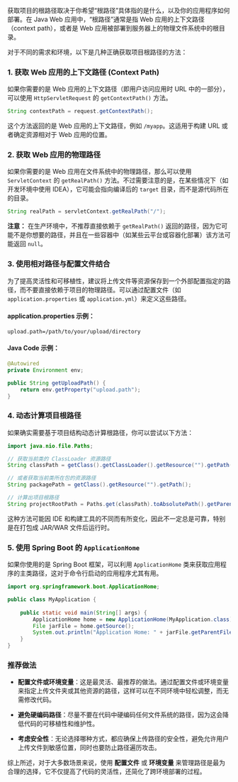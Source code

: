 获取项目的根路径取决于你希望“根路径”具体指的是什么，以及你的应用程序如何部署。在 Java Web 应用中，“根路径”通常是指 Web 应用的上下文路径（context path），或者是 Web 应用被部署到服务器上的物理文件系统中的根目录。

对于不同的需求和环境，以下是几种正确获取项目根路径的方法：

### 1. 获取 Web 应用的上下文路径 (Context Path)

如果你需要的是 Web 应用的上下文路径（即用户访问应用时 URL 中的一部分），可以使用 `HttpServletRequest` 的 `getContextPath()` 方法。

```java
String contextPath = request.getContextPath();
```

这个方法返回的是 Web 应用的上下文路径，例如 `/myapp`。这适用于构建 URL 或者确定资源相对于 Web 应用的位置。

### 2. 获取 Web 应用的物理路径

如果你需要的是 Web 应用在文件系统中的物理路径，那么可以使用 `ServletContext` 的 `getRealPath()` 方法。不过需要注意的是，在某些情况下（如开发环境中使用 IDEA），它可能会指向编译后的 `target` 目录，而不是源代码所在的目录。

```java
String realPath = servletContext.getRealPath("/");
```

**注意：** 在生产环境中，不推荐直接依赖于 `getRealPath()` 返回的路径，因为它可能不是你想要的路径，并且在一些容器中（如某些云平台或容器化部署）该方法可能返回 `null`。

### 3. 使用相对路径与配置文件结合

为了提高灵活性和可移植性，建议将上传文件等资源保存到一个外部配置指定的路径，而不要直接依赖于项目的物理路径。可以通过配置文件（如 `application.properties` 或 `application.yml`）来定义这些路径。

#### application.properties 示例：
```properties
upload.path=/path/to/your/upload/directory
```

#### Java Code 示例：
```java
@Autowired
private Environment env;

public String getUploadPath() {
    return env.getProperty("upload.path");
}
```

### 4. 动态计算项目根路径

如果确实需要基于项目结构动态计算根路径，你可以尝试以下方法：

```java
import java.nio.file.Paths;

// 获取当前类的 ClassLoader 资源路径
String classPath = getClass().getClassLoader().getResource("").getPath();

// 或者获取当前类所在包的资源路径
String packagePath = getClass().getResource("").getPath();

// 计算出项目根路径
String projectRootPath = Paths.get(classPath).toAbsolutePath().getParent().toString();
```

这种方法可能因 IDE 和构建工具的不同而有所变化，因此不一定总是可靠，特别是在打包成 JAR/WAR 文件后运行时。

### 5. 使用 Spring Boot 的 `ApplicationHome`

如果你使用的是 Spring Boot 框架，可以利用 `ApplicationHome` 类来获取应用程序的主类路径，这对于命令行启动的应用程序尤其有用。

```java
import org.springframework.boot.ApplicationHome;

public class MyApplication {
    
    public static void main(String[] args) {
        ApplicationHome home = new ApplicationHome(MyApplication.class);
        File jarFile = home.getSource();
        System.out.println("Application Home: " + jarFile.getParentFile());
    }
}
```

### 推荐做法

- **配置文件或环境变量**：这是最灵活、最推荐的做法。通过配置文件或环境变量来指定上传文件夹或其他资源的路径，这样可以在不同环境中轻松调整，而无需修改代码。
  
- **避免硬编码路径**：尽量不要在代码中硬编码任何文件系统的路径，因为这会降低代码的可移植性和维护性。

- **考虑安全性**：无论选择哪种方式，都应确保上传路径的安全性，避免允许用户上传文件到敏感位置，同时也要防止路径遍历攻击。

综上所述，对于大多数场景来说，使用 **配置文件** 或 **环境变量** 来管理路径是最为合理的选择，它不仅提高了代码的灵活性，还简化了跨环境部署的过程。